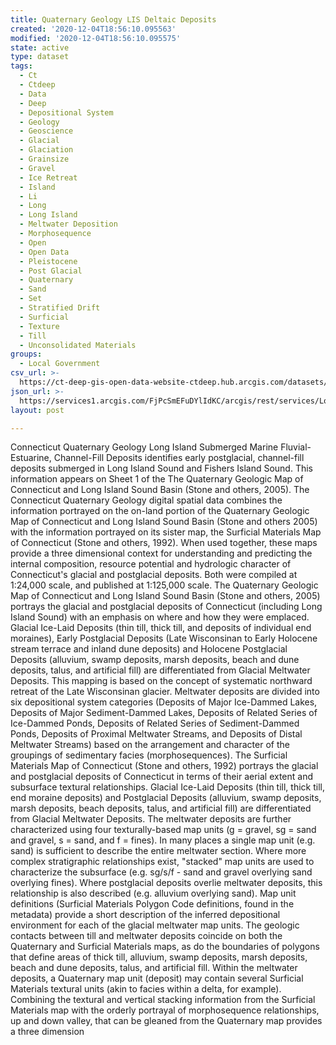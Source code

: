 ```yaml
---
title: Quaternary Geology LIS Deltaic Deposits
created: '2020-12-04T18:56:10.095563'
modified: '2020-12-04T18:56:10.095575'
state: active
type: dataset
tags:
  - Ct
  - Ctdeep
  - Data
  - Deep
  - Depositional System
  - Geology
  - Geoscience
  - Glacial
  - Glaciation
  - Grainsize
  - Gravel
  - Ice Retreat
  - Island
  - Li
  - Long
  - Long Island
  - Meltwater Deposition
  - Morphosequence
  - Open
  - Open Data
  - Pleistocene
  - Post Glacial
  - Quaternary
  - Sand
  - Set
  - Stratified Drift
  - Surficial
  - Texture
  - Till
  - Unconsolidated Materials
groups:
  - Local Government
csv_url: >-
  https://ct-deep-gis-open-data-website-ctdeep.hub.arcgis.com/datasets/6c9cfffad21c46eca249c51e59595fda_3.csv?outSR=%7B%22latestWkid%22%3A2234%2C%22wkid%22%3A102656%7D
json_url: >-
  https://services1.arcgis.com/FjPcSmEFuDYlIdKC/arcgis/rest/services/Long_Island_Sound_Quaternary_Geology_Set/FeatureServer/3
layout: post

---
```

Connecticut Quaternary Geology Long Island Submerged Marine Fluvial-Estuarine, Channel-Fill Deposits identifies early postglacial, channel-fill deposits submerged in Long Island Sound and Fishers Island Sound. This information appears on Sheet 1 of the The Quaternary Geologic Map of Connecticut and Long Island Sound Basin (Stone and others, 2005).
The Connecticut Quaternary Geology digital spatial data combines the information portrayed on the on-land portion of the Quaternary Geologic Map of Connecticut and Long Island Sound Basin (Stone and others 2005) with the information portrayed on its sister map, the Surficial Materials Map of Connecticut (Stone and others, 1992). When used together, these maps provide a three dimensional context for understanding and predicting the internal composition, resource potential and hydrologic character of Connecticut's glacial and postglacial deposits. Both were compiled at 1:24,000 scale, and published at 1:125,000 scale.
The Quaternary Geologic Map of Connecticut and Long Island Sound Basin (Stone and others, 2005) portrays the glacial and postglacial deposits of Connecticut (including Long Island Sound) with an emphasis on where and how they were emplaced. Glacial Ice-Laid Deposits (thin till, thick till, and deposits of individual end moraines), Early Postglacial Deposits (Late Wisconsinan to Early Holocene stream terrace and inland dune deposits) and Holocene Postglacial Deposits (alluvium, swamp deposits, marsh deposits, beach and dune deposits, talus, and artificial fill) are differentiated from Glacial Meltwater Deposits. This mapping is based on the concept of systematic northward retreat of the Late Wisconsinan glacier. Meltwater deposits are divided into six depositional system categories (Deposits of Major Ice-Dammed Lakes, Deposits of Major Sediment-Dammed Lakes, Deposits of Related Series of Ice-Dammed Ponds, Deposits of Related Series of Sediment-Dammed Ponds, Deposits of Proximal Meltwater Streams, and Deposits of Distal Meltwater Streams) based on the arrangement and character of the groupings of sedimentary facies (morphosequences).
The Surficial Materials Map of Connecticut (Stone and others, 1992) portrays the glacial and postglacial deposits of Connecticut in terms of their aerial extent and subsurface textural relationships. Glacial Ice-Laid Deposits (thin till, thick till, end moraine deposits) and Postglacial Deposits (alluvium, swamp deposits, marsh deposits, beach deposits, talus, and artificial fill) are differentiated from Glacial Meltwater Deposits. The meltwater deposits are further characterized using four texturally-based map units (g = gravel, sg = sand and gravel, s = sand, and f = fines). In many places a single map unit (e.g. sand) is sufficient to describe the entire meltwater section. Where more complex stratigraphic relationships exist, "stacked" map units are used to characterize the subsurface (e.g. sg/s/f - sand and gravel overlying sand overlying fines). Where postglacial deposits overlie meltwater deposits, this relationship is also described (e.g. alluvium overlying sand). Map unit definitions (Surficial Materials Polygon Code definitions, found in the metadata) provide a short description of the inferred depositional environment for each of the glacial meltwater map units.
The geologic contacts between till and meltwater deposits coincide on both the Quaternary and Surficial Materials maps, as do the boundaries of polygons that define areas of thick till, alluvium, swamp deposits, marsh deposits, beach and dune deposits, talus, and artificial fill. Within the meltwater deposits, a Quaternary map unit (deposit) may contain several Surficial Materials textural units (akin to facies within a delta, for example). Combining the textural and vertical stacking information from the Surficial Materials map with the orderly portrayal of morphosequence relationships, up and down valley, that can be gleaned from the Quaternary map provides a three dimension
